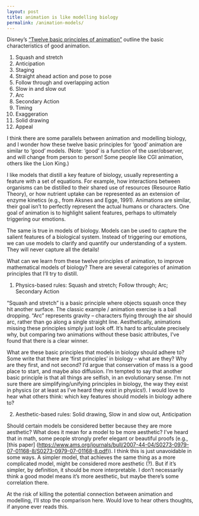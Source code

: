 ```yaml
---
layout: post
title: animation is like modelling biology
permalink: /animation-models/
---
```


Disney’s [“Twelve basic principles of 
animation”](https://en.wikipedia.org/wiki/Twelve_basic_principles_of_animation) 
outline the basic characteristics of good animation. 

1.	Squash and stretch
2.	Anticipation
3.	Staging
4.	Straight ahead action and pose to pose
5.	Follow through and overlapping action
6.	Slow in and slow out
7.	Arc
8.	Secondary Action
9.	Timing
10.	Exaggeration
11.	Solid drawing
12.	Appeal

I think there are some parallels between animation and modelling biology, 
and I wonder how these twelve basic principles for ‘good’ animation are 
similar to ‘good’ models. (Note: ‘good’ is a function of the 
user/observer, and will change from person to person! Some people like CGI 
animation, others like the Lion King.)

I like models that distill a key feature of biology, usually representing 
a feature with a set of equations. For example, how interactions between 
organisms can be distilled to their shared use of resources (Resource 
Ratio Theory), or how nutrient uptake can be represented as an extension 
of enzyme kinetics (e.g., from Aksnes and Egge, 1991). Animations are 
similar, their goal isn’t to perfectly represent the actual humans or 
characters. One goal of animation is to highlight salient features, 
perhaps to ultimately triggering our emotions.

The same is true in models of biology. Models can be used to capture the 
salient features of a biological system. Instead of triggering our 
emotions, we can use models to clarify and quantify our understanding of a 
system. They will never capture all the details!

What can we learn from these twelve principles of animation, to improve 
mathematical models of biology? There are several categories of animation 
principles that I’ll try to distill. 

1)	Physics-based rules: Squash and stretch; Follow through; Arc; 
Secondary Action

“Squash and stretch” is a basic principle where objects squash once they 
hit another surface. The classic example / animation exercise is a ball 
dropping. “Arc” represents gravity – characters flying through the air 
should arc, rather than go along a single straight line. Aesthetically, 
animations missing these principles simply just look off. It’s hard to 
articulate precisely why, but comparing two animations without these basic 
attributes, I’ve found that there is a clear winner.

What are these basic principles that models in biology should adhere to? 
Some write that there are ‘first principles’ in biology – what are they? 
Why are they first, and not second? I’d argue that conservation of mass is 
a good place to start, and maybe also diffusion. I’m tempted to say that 
another basic principle is that all things are selfish, in an evolutionary 
sense. I’m not sure there are simplifying/unifying principles in biology, 
the way they exist in physics (or at least as I’ve heard they exist in 
physics!). I would love to hear what others think: which key features 
should models in biology adhere to?

2)	Aesthetic-based rules: Solid drawing, Slow in and slow out, 
Anticipation

Should certain models be considered better because they are more 
aesthetic? What does it mean for a model to be more aesthetic? I’ve heard 
that in math, some people strongly prefer elegant or beautiful proofs 
(e.g., [this paper] 
(https://www.ams.org/journals/bull/2007-44-04/S0273-0979-07-01168-8/S0273-0979-07-01168-8.pdf)). 
I think this is just unavoidable in some ways. A simpler model, that 
achieves the same thing as a more complicated model, might be considered 
more aesthetic (?). But if it’s simpler, by definition, it should be more 
interpretable. I don’t necessarily think a good model means it’s more 
aesthetic, but maybe there’s some correlation there.

At the risk of killing the potential connection between animation and 
modelling, I’ll stop the comparison here. Would love to hear others 
thoughts, if anyone ever reads this.

